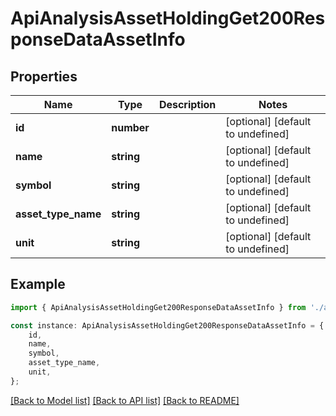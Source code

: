# ApiAnalysisAssetHoldingGet200ResponseDataAssetInfo


## Properties

Name | Type | Description | Notes
------------ | ------------- | ------------- | -------------
**id** | **number** |  | [optional] [default to undefined]
**name** | **string** |  | [optional] [default to undefined]
**symbol** | **string** |  | [optional] [default to undefined]
**asset_type_name** | **string** |  | [optional] [default to undefined]
**unit** | **string** |  | [optional] [default to undefined]

## Example

```typescript
import { ApiAnalysisAssetHoldingGet200ResponseDataAssetInfo } from './api';

const instance: ApiAnalysisAssetHoldingGet200ResponseDataAssetInfo = {
    id,
    name,
    symbol,
    asset_type_name,
    unit,
};
```

[[Back to Model list]](../README.md#documentation-for-models) [[Back to API list]](../README.md#documentation-for-api-endpoints) [[Back to README]](../README.md)
